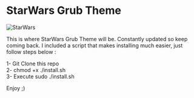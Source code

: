 # StarWars Grub Theme

![StarWars](https://i.imgur.com/fj4jPJf.png)

This is where StarWars Grub Theme will be. Constantly updated so keep coming back. I included a script that makes installing much easier, just follow steps below :<br />

1- Git Clone this repo<br />
2- chmod +x ./install.sh<br />
3- Execute sudo ./install.sh<br />

Enjoy ;)
